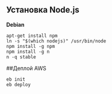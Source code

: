 ## Установка Node.js
**Debian**
```
apt-get install npm
ln -s "$(which nodejs)" /usr/bin/node
npm install -g npm
npm install -g n
n -q stable
```

##Деплой AWS
```
eb init
eb deploy
```